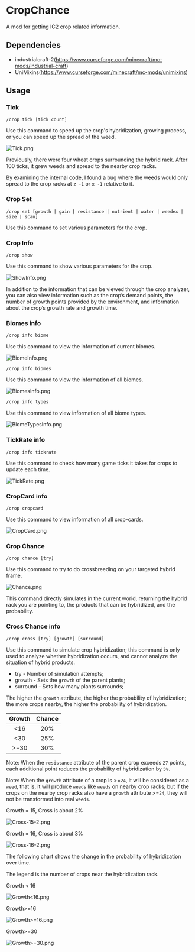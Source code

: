 # CropChance

A mod for getting IC2 crop related information.

## Dependencies

- industrialcraft-2(https://www.curseforge.com/minecraft/mc-mods/industrial-craft)
- UniMixins(https://www.curseforge.com/minecraft/mc-mods/unimixins)

## Usage

### Tick

`/crop tick [tick count]`

Use this command to speed up the crop's hybridization, growing process,
or you can speed up the spread of the weed.

![Tick.png](https://github.com/Windmill-City/CropChance/blob/main/docs/Tick.png?raw=true)

Previously, there were four wheat crops surrounding the hybrid rack.
After 100 ticks, it grew weeds and spread to the nearby crop racks.

By examining the internal code, I found a bug where the weeds would only
spread to the crop racks at `z -1` or `x -1` relative to it.

### Crop Set

`/crop set [growth | gain | resistance | nutrient | water | weedex | size | scan]`

Use this command to set various parameters for the crop.

### Crop Info

`/crop show`

Use this command to show various parameters for the crop.

![ShowInfo.png](https://github.com/Windmill-City/CropChance/blob/main/docs/ShowInfo.png?raw=true)

In addition to the information that can be viewed through the crop analyzer, you can also view information such as the
crop’s demand points, the number of growth points provided by the environment, and information about the crop’s growth
rate and growth time.

### Biomes info

`/crop info biome`

Use this command to view the information of current biomes.

![BiomeInfo.png](https://github.com/Windmill-City/CropChance/blob/main/docs/BiomeInfo.png?raw=true)

`/crop info biomes`

Use this command to view the information of all biomes.

![BiomesInfo.png](https://github.com/Windmill-City/CropChance/blob/main/docs/BiomesInfo.png?raw=true)

`/crop info types`

Use this command to view information of all biome types.

![BiomeTypesInfo.png](https://github.com/Windmill-City/CropChance/blob/main/docs/BiomeTypesInfo.png?raw=true)

### TickRate info

`/crop info tickrate`

Use this command to check how many game ticks it takes for crops to update each time.

![TickRate.png](https://github.com/Windmill-City/CropChance/blob/main/docs/TickRate.png?raw=true)

### CropCard info

`/crop cropcard`

Use this command to view information of all crop-cards.

![CropCard.png](https://github.com/Windmill-City/CropChance/blob/main/docs/CropCard.png?raw=true)

### Crop Chance

`/crop chance [try]`

Use this command to try to do crossbreeding on your targeted hybrid frame.

![Chance.png](https://github.com/Windmill-City/CropChance/blob/main/docs/Chance.png?raw=true)

This command directly simulates in the current world, returning the hybrid rack you are pointing to, the products that
can be hybridized, and the probability.

### Cross Chance info

`/crop cross [try] [growth] [surround]`

Use this command to simulate crop hybridization;
this command is only used to analyze whether hybridization occurs, and cannot analyze the situation of hybrid products.

- try - Number of simulation attempts;
- growth - Sets the `growth` of the parent plants;
- surround - Sets how many plants surrounds;

The higher the `growth` attribute, the higher the probability of hybridization;
the more crops nearby, the higher the probability of hybridization.

| Growth | Chance |
|:------:|:------:|
|  <16   |  20%   |
|  <30   |  25%   |
|  >=30  |  30%   |

Note: When the `resistance` attribute of the parent crop exceeds `27` points,
each additional point reduces the probability of hybridization by `5%`.

Note: When the `growth` attribute of a crop is >=`24`, it will be considered as a `weed`,
that is, it will produce `weeds` like `weeds` on nearby crop racks;
but if the crops on the nearby crop racks also have a `growth` attribute >=`24`, they will not be transformed into
real `weeds`.

Growth = 15, Cross is about 2%

![Cross-15-2.png](https://github.com/Windmill-City/CropChance/blob/main/docs/Cross-15-2.png?raw=true)

Growth = 16, Cross is about 3%

![Cross-16-2.png](https://github.com/Windmill-City/CropChance/blob/main/docs/Cross-16-2.png?raw=true)

The following chart shows the change in the probability of hybridization over time.

The legend is the number of crops near the hybridization rack.

Growth < 16

![Growth<16.png](https://github.com/Windmill-City/CropChance/blob/main/docs/Growth-16.png?raw=true)

Growth>=16

![Growth>=16.png](https://github.com/Windmill-City/CropChance/blob/main/docs/Growth%2B16.png?raw=true)

Growth>=30

![Growth>=30.png](https://github.com/Windmill-City/CropChance/blob/main/docs/Growth%2B30.png?raw=true)
